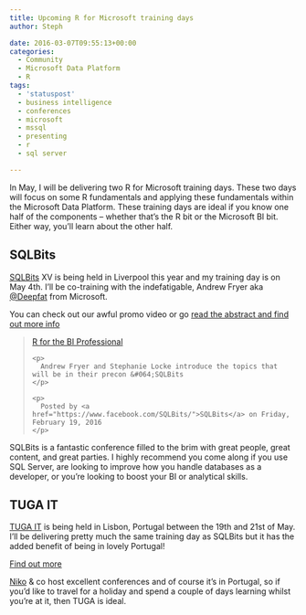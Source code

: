 ```yaml
---
title: Upcoming R for Microsoft training days
author: Steph

date: 2016-03-07T09:55:13+00:00
categories:
  - Community
  - Microsoft Data Platform
  - R
tags:
  - 'statuspost'
  - business intelligence
  - conferences
  - microsoft
  - mssql
  - presenting
  - r
  - sql server

---
```

In May, I will be delivering two R for Microsoft training days. These two days will focus on some R fundamentals and applying these fundamentals within the Microsoft Data Platform. These training days are ideal if you know one half of the components &#8211; whether that&#8217;s the R bit or the Microsoft BI bit. Either way, you&#8217;ll learn about the other half.

## SQLBits

[SQLBits][1] XV is being held in Liverpool this year and my training day is on May 4th. I&#8217;ll be co-training with the indefatigable, Andrew Fryer aka [@Deepfat][2] from Microsoft.

You can check out our awful promo video or go [read the abstract and find out more info][3]

<div id="fb-root">
</div>



<div class="fb-video" data-href="https://www.facebook.com/SQLBits/videos/1146700658674635/" data-width="525">
  <blockquote cite="https://www.facebook.com/SQLBits/videos/1146700658674635/" class="fb-xfbml-parse-ignore">
    <p>
      <a href="https://www.facebook.com/SQLBits/videos/1146700658674635/">R for the BI Professional</a>
    </p>
    
    <p>
      Andrew Fryer and Stephanie Locke introduce the topics that will be in their precon &#064;SQLBits
    </p>
    
    <p>
      Posted by <a href="https://www.facebook.com/SQLBits/">SQLBits</a> on Friday, February 19, 2016
    </p>
  </blockquote>
</div>

SQLBits is a fantastic conference filled to the brim with great people, great content, and great parties. I highly recommend you come along if you use SQL Server, are looking to improve how you handle databases as a developer, or you&#8217;re looking to boost your BI or analytical skills.

## TUGA IT

[TUGA IT][4] is being held in Lisbon, Portugal between the 19th and 21st of May. I&#8217;ll be delivering pretty much the same training day as SQLBits but it has the added benefit of being in lovely Portugal!

[Find out more][5]

[Niko][6] & co host excellent conferences and of course it&#8217;s in Portugal, so if you&#8217;d like to travel for a holiday and spend a couple of days learning whilst you&#8217;re at it, then TUGA is ideal.

 [1]: http://sqlbits.com
 [2]: https://twitter.com/deepfat
 [3]: http://sqlbits.com/information/Event15/R_for_the_BI_Professional/TrainingDetails.aspx
 [4]: http://tugait.pt/2016/
 [5]: http://tugait.pt/2016/sessions/r-in-the-microsoft-data-platform/
 [6]: https://twitter.com/NikoNeugebauer